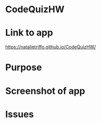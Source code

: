 # CodeQuizHW

# Link to app
 https://natalietriffo.github.io/CodeQuizHW/


 # Purpose


# Screenshot of app

# Issues
